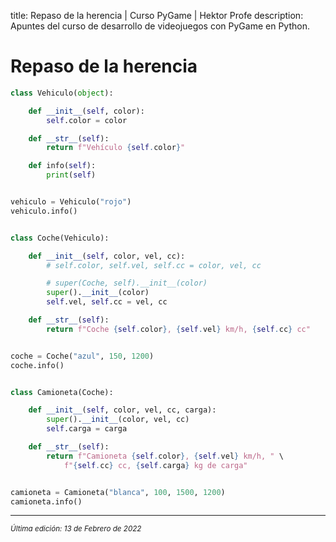 title: Repaso de la herencia | Curso PyGame | Hektor Profe
description: Apuntes del curso de desarrollo de videojuegos con PyGame en Python.

# Repaso de la herencia

```python
class Vehiculo(object):

    def __init__(self, color):
        self.color = color

    def __str__(self):
        return f"Vehículo {self.color}"

    def info(self):
        print(self)


vehiculo = Vehiculo("rojo")
vehiculo.info()


class Coche(Vehiculo):

    def __init__(self, color, vel, cc):
        # self.color, self.vel, self.cc = color, vel, cc

        # super(Coche, self).__init__(color)
        super().__init__(color)
        self.vel, self.cc = vel, cc

    def __str__(self):
        return f"Coche {self.color}, {self.vel} km/h, {self.cc} cc"


coche = Coche("azul", 150, 1200)
coche.info()


class Camioneta(Coche):

    def __init__(self, color, vel, cc, carga):
        super().__init__(color, vel, cc)
        self.carga = carga

    def __str__(self):
        return f"Camioneta {self.color}, {self.vel} km/h, " \
            f"{self.cc} cc, {self.carga} kg de carga"


camioneta = Camioneta("blanca", 100, 1500, 1200)
camioneta.info()
```



___
<small class="edited"><i>Última edición: 13 de Febrero de 2022</i></small>